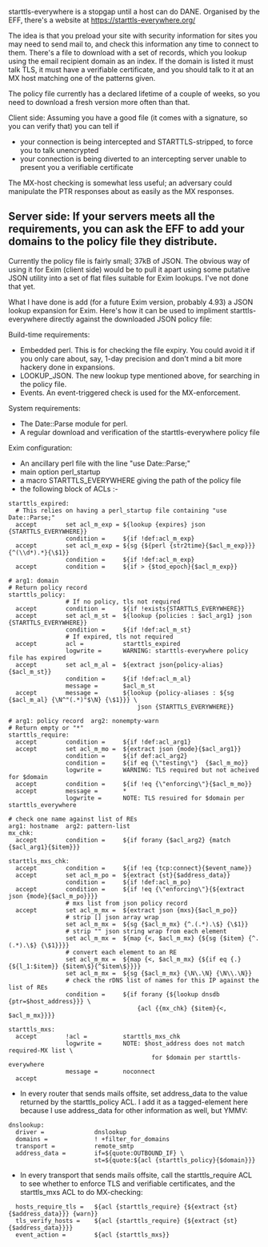 starttls-everywhere is a stopgap until a host can do DANE.  Organised by the EFF, there's a website at https://starttls-everywhere.org/

The idea is that you preload your site with security information for sites you may need to send mail to, and check this information any time to connect to them.  There's a file to download with a set of records, which you lookup using the email recipient domain as an index.  If the domain is listed it must talk TLS, it must have a verifiable certificate, and you should talk to it at an MX host matching one of the patterns given.

The policy file currently has a declared lifetime of a couple of weeks, so you need to download a fresh version more often than that.

Client side:
Assuming you have a good file (it comes with a signature, so you can verify that) you can tell if
- your connection is being intercepted and STARTTLS-stripped, to force you to talk unencrypted
- your connection is being diverted to an intercepting server unable to present you a verifiable certificate

The MX-host checking is somewhat less useful; an adversary could manipulate the PTR responses about as easily as the MX responses.

Server side:
If your servers meets all the requirements, you can ask the EFF to add your domains to the policy file they distribute.
---
Currently the policy file is fairly small; 37kB of JSON.  The obvious way of using it for Exim (client side) would be to pull it apart
using some putative JSON utility into a set of flat files suitable for Exim lookups.  I've not done that yet.

What I have done is add (for a future Exim version, probably 4.93) a JSON lookup expansion for Exim.  Here's how it can be used to impliment starttls-everywhere directly against the downloaded JSON policy file:

Build-time requirements:
- Embedded perl.  This is for checking the file expiry.  You could avoid it if you only care about, say, 1-day precision and don't mind a bit more hackery done in expansions.
- LOOKUP_JSON.  The new lookup type mentioned above, for searching in the policy file.
- Events.  An event-triggered check is used for the MX-enforcement.

System requirements:
- The Date::Parse module for perl.
- A regular download and verification of the starttls-everywhere policy file

Exim configuration:
- An ancillary perl file with the line "use Date::Parse;"
- main option perl_startup
- a macro STARTTLS_EVERYWHERE giving the path of the policy file
- the following block of ACLs :-
~~~
starttls_expired:
  # This relies on having a perl_startup file containing "use Date::Parse;"
  accept        set acl_m_exp = ${lookup {expires} json {STARTTLS_EVERYWHERE}}
                condition =     ${if !def:acl_m_exp}
  accept        set acl_m_exp = ${sg {${perl {str2time}{$acl_m_exp}}} {^(\\d*).*}{\$1}}
                condition =     ${if !def:acl_m_exp}
  accept        condition =     ${if > {$tod_epoch}{$acl_m_exp}}

# arg1: domain
# Return policy record
starttls_policy:
                # If no policy, tls not required
  accept        condition =     ${if !exists{STARTTLS_EVERYWHERE}}
  accept        set acl_m_st =  ${lookup {policies : $acl_arg1} json {STARTTLS_EVERYWHERE}}
                condition =     ${if !def:acl_m_st}
                # If expired, tls not required
  accept        acl =           starttls_expired
                logwrite =      WARNING: starttls-everywhere policy file has expired
  accept        set acl_m_al =  ${extract json{policy-alias}{$acl_m_st}}
                condition =     ${if !def:acl_m_al}
                message =       $acl_m_st
  accept        message =       ${lookup {policy-aliases : ${sg {$acl_m_al} {\N^"(.*)"$\N} {\$1}}} \
                                    json {STARTTLS_EVERYWHERE}}

# arg1: policy record  arg2: nonempty-warn
# Return empty or "*"
starttls_require:
  accept        condition =     ${if !def:acl_arg1}
  accept        set acl_m_mo =  ${extract json {mode}{$acl_arg1}}
                condition =     ${if def:acl_arg2}
                condition =     ${if eq {\"testing\"}  {$acl_m_mo}}
                logwrite =      WARNING: TLS required but not acheived for $domain
  accept        condition =     ${if !eq {\"enforcing\"}{$acl_m_mo}}
  accept        message =       *
                logwrite =      NOTE: TLS resuired for $domain per starttls_everywhere

# check one name against list of REs
arg1: hostname  arg2: pattern-list
mx_chk:
  accept        condition =     ${if forany {$acl_arg2} {match {$acl_arg1}{$item}}}

starttls_mxs_chk:
  accept        condition =     ${if !eq {tcp:connect}{$event_name}}
  accept        set acl_m_po =  ${extract {st}{$address_data}}
                condition =     ${if !def:acl_m_po}
  accept        condition =     ${if !eq {\"enforcing\"}{${extract json {mode}{$acl_m_po}}}}
                # mxs list from json policy record
  accept        set acl_m_mx =  ${extract json {mxs}{$acl_m_po}}
                # strip [] json array wrap
                set acl_m_mx =  ${sg {$acl_m_mx} {^.(.*).\$} {\$1}}
                # strip "" json string wrap from each element
                set acl_m_mx =  ${map {<, $acl_m_mx} {${sg {$item} {^.(.*).\$} {\$1}}}}
                # convert each element to an RE
                set acl_m_mx =  ${map {<, $acl_m_mx} {${if eq {.}{${l_1:$item}} {$item\$}{^$item\$}}}}
                set acl_m_mx =  ${sg {$acl_m_mx} {\N\.\N} {\N\\.\N}}
                # check the rDNS list of names for this IP against the list of REs
                condition =     ${if forany {${lookup dnsdb {ptr=$host_address}}} \
                                    {acl {{mx_chk} {$item}{<, $acl_m_mx}}}}

starttls_mxs:
  accept        !acl =          starttls_mxs_chk
                logwrite =      NOTE: $host_address does not match required-MX list \
                                        for $domain per starttls-everywhere
                message =       noconnect
  accept
~~~
- In every router that sends mails offsite, set address_data to the value returned by the starttls_policy ACL. I add it as a tagged-element here because I use address_data for other information as well, but YMMV:
~~~
dnslookup:
  driver =              dnslookup
  domains =             ! +filter_for_domains
  transport =           remote_smtp
  address_data =        if=${quote:OUTBOUND_IF} \
                        st=${quote:${acl {starttls_policy}{$domain}}}
~~~
- In every transport that sends mails offsite, call the starttls_require ACL to see whether to enforce TLS and verifiable certificates, and the starttls_mxs ACL to do MX-checking:
~~~
  hosts_require_tls =   ${acl {starttls_require} {${extract {st}{$address_data}}} {warn}}
  tls_verify_hosts =    ${acl {starttls_require} {${extract {st}{$address_data}}}}
  event_action =        ${acl {starttls_mxs}}
~~~
